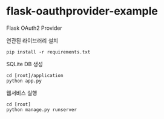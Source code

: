 flask-oauthprovider-example
===========================

Flask OAuth2 Provider 


연관된 라이브러리 설치

    pip install -r requirements.txt


SQLite DB 생성

    cd [root]/application
    python app.py


웹서비스 실행

    cd [root]
    python manage.py runserver
